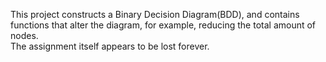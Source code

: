 This project constructs a Binary Decision Diagram(BDD), and contains functions that alter the diagram, for example, reducing the total amount of nodes.  
The assignment itself appears to be lost forever.
